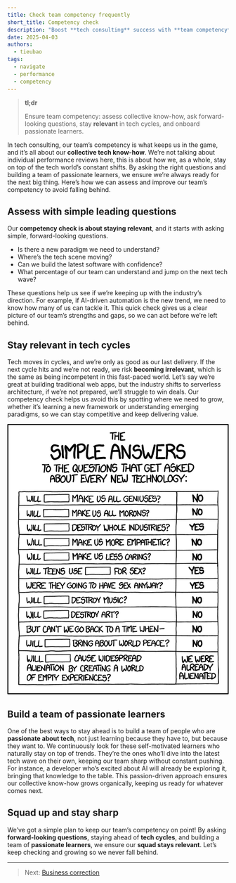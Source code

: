 ```yaml
---
title: Check team competency frequently
short_title: Competency check
description: "Boost **tech consulting** success with **team competency**, assess **collective know-how**, stay **relevant**, and build **passionate teams** to win deals."
date: 2025-04-03
authors:
  - tieubao
tags:
  - navigate
  - performance
  - competency
---
```


> **tl;dr**
>
> Ensure team competency: assess collective know-how, ask forward-looking questions, stay **relevant** in tech cycles, and onboard passionate learners.

In tech consulting, our team’s competency is what keeps us in the game, and it’s all about our **collective tech know-how**. We’re not talking about individual performance reviews here, this is about how we, as a whole, stay on top of the tech world’s constant shifts. By asking the right questions and building a team of passionate learners, we ensure we’re always ready for the next big thing. Here’s how we can assess and improve our team’s competency to avoid falling behind.

## Assess with simple leading questions

Our **competency check is about staying relevant**, and it starts with asking simple, forward-looking questions.

- Is there a new paradigm we need to understand?
- Where’s the tech scene moving?
- Can we build the latest software with confidence?
- What percentage of our team can understand and jump on the next tech wave?

These questions help us see if we’re keeping up with the industry’s direction. For example, if AI-driven automation is the new trend, we need to know how many of us can tackle it. This quick check gives us a clear picture of our team’s strengths and gaps, so we can act before we’re left behind.

## Stay relevant in tech cycles

Tech moves in cycles, and we’re only as good as our last delivery. If the next cycle hits and we’re not ready, we risk **becoming irrelevant**, which is the same as being incompetent in this fast-paced world. Let’s say we’re great at building traditional web apps, but the industry shifts to serverless architecture, if we’re not prepared, we’ll struggle to win deals. Our competency check helps us avoid this by spotting where we need to grow, whether it’s learning a new framework or understanding emerging paradigms, so we can stay competitive and keep delivering value.

![](assets/competency-check.png)

## Build a team of passionate learners

One of the best ways to stay ahead is to build a team of people who are **passionate about tech**, not just learning because they have to, but because they want to. We continuously look for these self-motivated learners who naturally stay on top of trends. They’re the ones who’ll dive into the latest tech wave on their own, keeping our team sharp without constant pushing. For instance, a developer who’s excited about AI will already be exploring it, bringing that knowledge to the table. This passion-driven approach ensures our collective know-how grows organically, keeping us ready for whatever comes next.

## Squad up and stay sharp

We’ve got a simple plan to keep our team’s competency on point! By asking **forward-looking questions**, staying ahead of **tech cycles**, and building a team of **passionate learners**, we ensure our **squad stays relevant**. Let’s keep checking and growing so we never fall behind.

---

> Next: [Business correction](business-correction.md)
